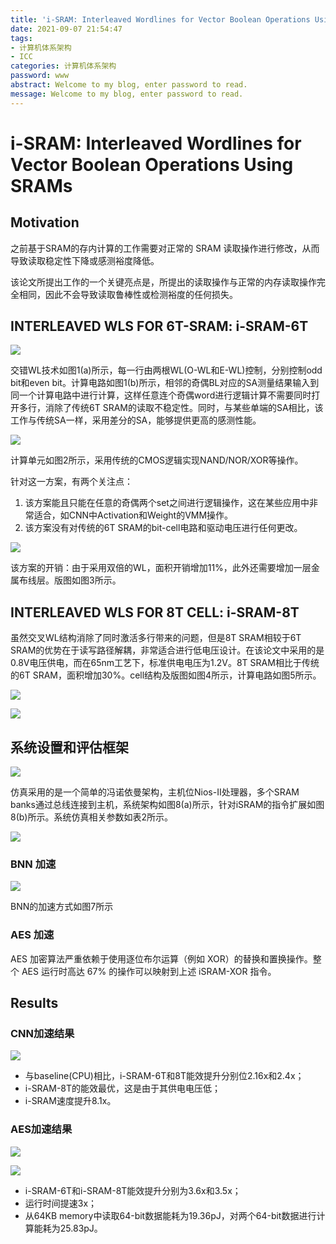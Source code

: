 ```yaml
---
title: 'i-SRAM: Interleaved Wordlines for Vector Boolean Operations Using SRAMs'
date: 2021-09-07 21:54:47
tags: 
- 计算机体系架构
- ICC
categories: 计算机体系架构
password: www
abstract: Welcome to my blog, enter password to read.
message: Welcome to my blog, enter password to read.
---
```


# i-SRAM: Interleaved Wordlines for Vector Boolean Operations Using SRAMs

## Motivation

之前基于SRAM的存内计算的工作需要对正常的 SRAM 读取操作进行修改，从而导致读取稳定性下降或感测裕度降低。

该论文所提出工作的一个关键亮点是，所提出的读取操作与正常的内存读取操作完全相同，因此不会导致读取鲁棒性或检测裕度的任何损失。

## INTERLEAVED WLS FOR 6T-SRAM: i-SRAM-6T

![](./i-SRAM-Interleaved-Wordlines-for-Vector-Boolean-Operations-Using-SRAMs/202197-221316.jpg)

交错WL技术如图1(a)所示，每一行由两根WL(O-WL和E-WL)控制，分别控制odd bit和even bit。计算电路如图1(b)所示，相邻的奇偶BL对应的SA测量结果输入到同一个计算电路中进行计算，这样任意连个奇偶word进行逻辑计算不需要同时打开多行，消除了传统6T SRAM的读取不稳定性。同时，与某些单端的SA相比，该工作与传统SA一样，采用差分的SA，能够提供更高的感测性能。

![](./i-SRAM-Interleaved-Wordlines-for-Vector-Boolean-Operations-Using-SRAMs/202197-231528.jpg)

计算单元如图2所示，采用传统的CMOS逻辑实现NAND/NOR/XOR等操作。

针对这一方案，有两个关注点：

1. 该方案能且只能在任意的奇偶两个set之间进行逻辑操作，这在某些应用中非常适合，如CNN中Activation和Weight的VMM操作。
2. 该方案没有对传统的6T SRAM的bit-cell电路和驱动电压进行任何更改。

![](./i-SRAM-Interleaved-Wordlines-for-Vector-Boolean-Operations-Using-SRAMs/202197-232338.jpg)

该方案的开销：由于采用双倍的WL，面积开销增加11%，此外还需要增加一层金属布线层。版图如图3所示。

## INTERLEAVED WLS FOR 8T CELL: i-SRAM-8T

虽然交叉WL结构消除了同时激活多行带来的问题，但是8T SRAM相较于6T SRAM的优势在于读写路径解耦，非常适合进行低电压设计。在该论文中采用的是0.8V电压供电，而在65nm工艺下，标准供电电压为1.2V。8T SRAM相比于传统的6T SRAM，面积增加30%。cell结构及版图如图4所示，计算电路如图5所示。

![](./i-SRAM-Interleaved-Wordlines-for-Vector-Boolean-Operations-Using-SRAMs/202198-13643.jpg)

![](./i-SRAM-Interleaved-Wordlines-for-Vector-Boolean-Operations-Using-SRAMs/202198-13709.jpg)


## 系统设置和评估框架

![](./i-SRAM-Interleaved-Wordlines-for-Vector-Boolean-Operations-Using-SRAMs/202198-14233.jpg)

仿真采用的是一个简单的冯诺依曼架构，主机位Nios-II处理器，多个SRAM banks通过总线连接到主机，系统架构如图8(a)所示，针对iSRAM的指令扩展如图8(b)所示。系统仿真相关参数如表2所示。

![](./i-SRAM-Interleaved-Wordlines-for-Vector-Boolean-Operations-Using-SRAMs/202198-15427.jpg)


### BNN 加速

![](./i-SRAM-Interleaved-Wordlines-for-Vector-Boolean-Operations-Using-SRAMs/202198-14251.jpg)

BNN的加速方式如图7所示

### AES 加速

AES 加密算法严重依赖于使用逐位布尔运算（例如 XOR）的替换和置换操作。整个 AES 运行时高达 67% 的操作可以映射到上述 iSRAM-XOR 指令。

## Results

### CNN加速结果

![](./i-SRAM-Interleaved-Wordlines-for-Vector-Boolean-Operations-Using-SRAMs/202198-21155.jpg)

- 与baseline(CPU)相比，i-SRAM-6T和8T能效提升分别位2.16x和2.4x；
- i-SRAM-8T的能效最优，这是由于其供电电压低；
- i-SRAM速度提升8.1x。

### AES加速结果

![](./i-SRAM-Interleaved-Wordlines-for-Vector-Boolean-Operations-Using-SRAMs/202198-21207.jpg)

![](./i-SRAM-Interleaved-Wordlines-for-Vector-Boolean-Operations-Using-SRAMs/202198-21221.jpg)

- i-SRAM-6T和i-SRAM-8T能效提升分别为3.6x和3.5x；
- 运行时间提速3x；
- 从64KB memory中读取64-bit数据能耗为19.36pJ，对两个64-bit数据进行计算能耗为25.83pJ。